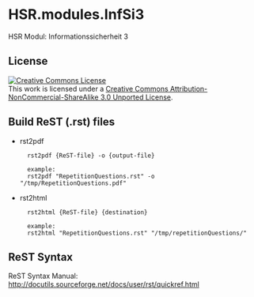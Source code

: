 HSR.modules.InfSi3
==================


HSR Modul: Informationssicherheit 3


License
-------

<a rel="license" href="http://creativecommons.org/licenses/by-nc-sa/3.0/"><img alt="Creative Commons License" style="border-width:0" src="https://i.creativecommons.org/l/by-nc-sa/3.0/88x31.png" /></a><br />This work is licensed under a <a rel="license" href="http://creativecommons.org/licenses/by-nc-sa/3.0/">Creative Commons Attribution-NonCommercial-ShareAlike 3.0 Unported License</a>.


Build ReST (.rst) files
-----------------------

* rst2pdf
	
		rst2pdf {ReST-file} -o {output-file}
		
		example:
		rst2pdf "RepetitionQuestions.rst" -o "/tmp/RepetitionQuestions.pdf"
		
		
* rst2html
	
		rst2html {ReST-file} {destination}
		
		example:
		rst2html "RepetitionQuestions.rst" "/tmp/repetitionQuestions/"

ReST Syntax
-----------

ReST Syntax Manual: http://docutils.sourceforge.net/docs/user/rst/quickref.html
